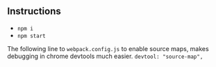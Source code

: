 ## Instructions
+ `npm i`
+ `npm start`


The following line to `webpack.config.js` to enable source maps, makes debugging in chrome devtools much easier.
`devtool: "source-map",`
